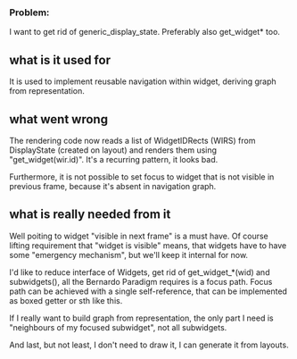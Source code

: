 ### Problem:

I want to get rid of generic_display_state. Preferably also get_widget* too.

## what is it used for

It is used to implement reusable navigation within widget, deriving graph from representation.

## what went wrong

The rendering code now reads a list of WidgetIDRects (WIRS) from DisplayState (created on layout) and renders them
using "get_widget(wir.id)". It's a recurring pattern, it looks bad.

Furthermore, it is not possible to set focus to widget that is not visible in previous frame, because it's absent
in navigation graph.

## what is really needed from it

Well poiting to widget "visible in next frame" is a must have. Of course lifting requirement that "widget is visible"
means, that widgets have to have some "emergency mechanism", but we'll keep it internal for now.

I'd like to reduce interface of Widgets, get rid of
get_widget_*(wid) and subwidgets(), all the Bernardo Paradigm requires is a focus path. Focus path can be achieved with
a single self-reference, that can be implemented as boxed getter or sth like this.

If I really want to build graph from representation, the only part I need is "neighbours of my focused subwidget", not
all subwidgets.

And last, but not least, I don't need to draw it, I can generate it from layouts.
